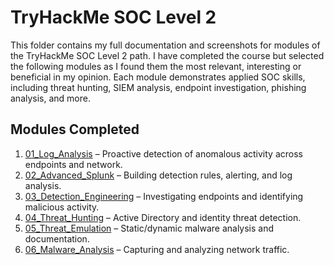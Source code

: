 # TryHackMe SOC Level 2

This folder contains my full documentation and screenshots for modules of the TryHackMe SOC Level 2 path. I have completed the course but selected the following modules as I found them the most relevant, interesting or beneficial in my opinion.
Each module demonstrates applied SOC skills, including threat hunting, SIEM analysis, endpoint investigation, phishing analysis, and more.

## Modules Completed

1. [01_Log_Analysis](./01_Log_Analysis.md) – Proactive detection of anomalous activity across endpoints and network.  
2. [02_Advanced_Splunk](./02_Advanced_Splunks.md) – Building detection rules, alerting, and log analysis.  
3. [03_Detection_Engineering](./03_Detection_Engineering.md) – Investigating endpoints and identifying malicious activity.  
4. [04_Threat_Hunting](./04_Threat_Hunting.md) – Active Directory and identity threat detection.  
5. [05_Threat_Emulation](./05_Threat_Emulation.md) – Static/dynamic malware analysis and documentation.  
6. [06_Malware_Analysis](./06_Malware_Analysis.md) – Capturing and analyzing network traffic.  
